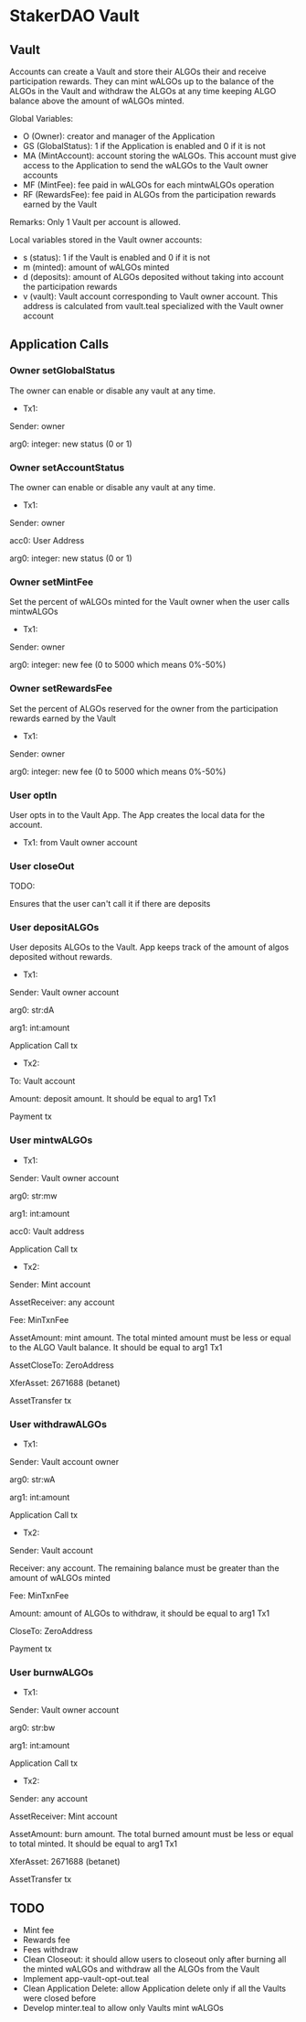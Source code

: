 # StakerDAO Vault

## Vault

Accounts can create a Vault and store their ALGOs their and receive participation rewards. They can mint wALGOs up to the balance of the ALGOs in the Vault and withdraw the ALGOs at any time keeping ALGO balance above the amount of wALGOs minted.

Global Variables:
* O (Owner): creator and manager of the Application
* GS (GlobalStatus): 1 if the Application is enabled and 0 if it is not
* MA (MintAccount): account storing the wALGOs. This account must give access to the Application to send the wALGOs to the Vault owner accounts
* MF (MintFee): fee paid in wALGOs for each mintwALGOs operation
* RF (RewardsFee): fee paid in ALGOs from the participation rewards earned by the Vault

Remarks:
Only 1 Vault per account is allowed. 

Local variables stored in the Vault owner accounts:
* s (status): 1 if the Vault is enabled and 0 if it is not
* m (minted): amount of wALGOs minted
* d (deposits): amount of ALGOs deposited without taking into account the participation rewards
* v (vault): Vault account corresponding to Vault owner account. This address is calculated from vault.teal specialized with the Vault owner account

## Application Calls

### Owner setGlobalStatus

The owner can enable or disable any vault at any time.

* Tx1: 

Sender: owner

arg0: integer: new status (0 or 1)

### Owner setAccountStatus

The owner can enable or disable any vault at any time.

* Tx1: 

Sender: owner

acc0: User Address

arg0: integer: new status (0 or 1)

### Owner setMintFee

Set the percent of wALGOs minted for the Vault owner when the user calls mintwALGOs

* Tx1: 

Sender: owner

arg0: integer: new fee (0 to 5000 which means 0%-50%)

### Owner setRewardsFee

Set the percent of ALGOs reserved for the owner from the participation rewards earned by the Vault

* Tx1: 

Sender: owner

arg0: integer: new fee (0 to 5000 which means 0%-50%)

### User optIn

User opts in to the Vault App. The App creates the local data for the account.

* Tx1: from Vault owner account

### User closeOut

TODO:

Ensures that the user can't call it if there are deposits

### User depositALGOs

User deposits ALGOs to the Vault. App keeps track of the amount of algos deposited without rewards.

* Tx1: 

Sender: Vault owner account

arg0: str:dA

arg1: int:amount

Application Call tx

* Tx2: 

To: Vault account

Amount: deposit amount. It should be equal to arg1 Tx1

Payment tx

### User mintwALGOs

* Tx1: 

Sender: Vault owner account

arg0: str:mw

arg1: int:amount

acc0: Vault address

Application Call tx

* Tx2: 

Sender: Mint account

AssetReceiver: any account

Fee: MinTxnFee

AssetAmount: mint amount. The total minted amount must be less or equal to the ALGO Vault balance. It should be equal to arg1 Tx1

AssetCloseTo: ZeroAddress

XferAsset: 2671688 (betanet)

AssetTransfer tx

### User withdrawALGOs

* Tx1: 

Sender: Vault account owner

arg0: str:wA

arg1: int:amount

Application Call tx

* Tx2: 

Sender: Vault account

Receiver: any account. The remaining balance must be greater than the amount of wALGOs minted

Fee: MinTxnFee

Amount: amount of ALGOs to withdraw, it should be equal to arg1 Tx1

CloseTo: ZeroAddress

Payment tx

### User burnwALGOs

* Tx1: 

Sender: Vault owner account

arg0: str:bw

arg1: int:amount

Application Call tx

* Tx2: 

Sender: any account

AssetReceiver: Mint account

AssetAmount: burn amount. The total burned amount must be less or equal to total minted. It should be equal to arg1 Tx1

XferAsset: 2671688 (betanet)

AssetTransfer tx



## TODO

* Mint fee
* Rewards fee
* Fees withdraw
* Clean Closeout: it should allow users to closeout only after burning all the minted wALGOs and withdraw all the ALGOs from the Vault
* Implement app-vault-opt-out.teal
* Clean Application Delete: allow Application delete only if all the Vaults were closed before
* Develop minter.teal to allow only Vaults mint wALGOs
